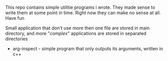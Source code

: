 This repo contains simple utilitie programs i wrote. They made sense to write them at some point in time. Right now they can make no sense at all. Have fun

Small application that don't use more then one file are stored in main directory, and more "*complex*" applications are stored in separated directories

   * arg-inspect - simple program that only outputs its arguments, written in c++
